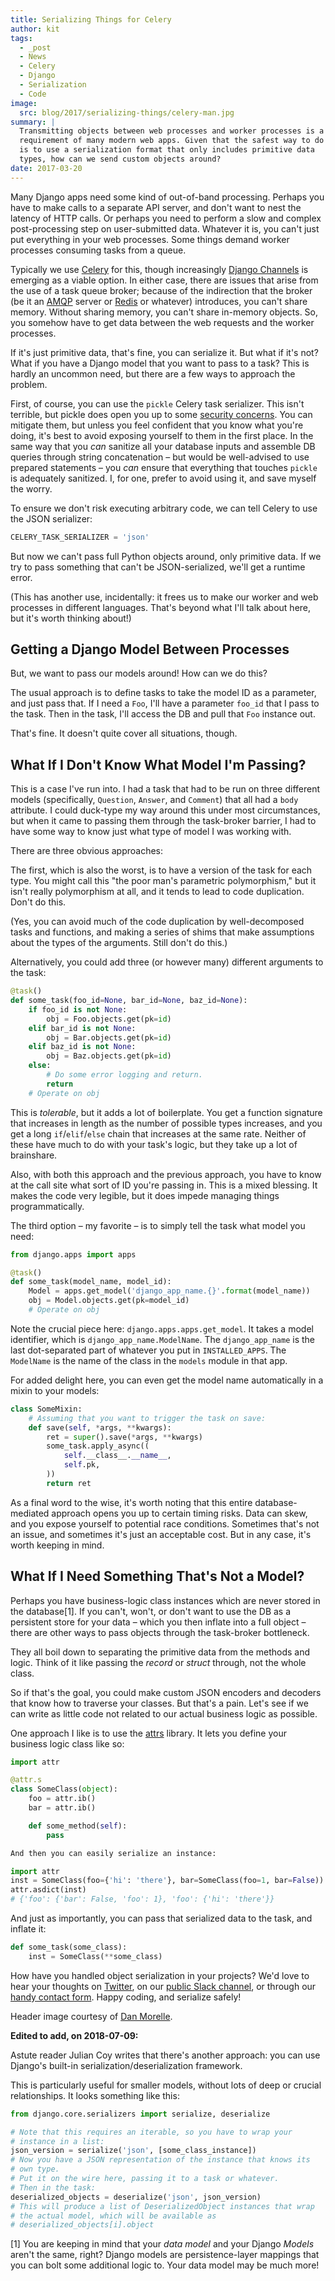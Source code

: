 ```yaml
---
title: Serializing Things for Celery
author: kit
tags:
  - _post
  - News
  - Celery
  - Django
  - Serialization
  - Code
image:
  src: blog/2017/serializing-things/celery-man.jpg
summary: |
  Transmitting objects between web processes and worker processes is a
  requirement of many modern web apps. Given that the safest way to do so
  is to use a serialization format that only includes primitive data
  types, how can we send custom objects around?
date: 2017-03-20
---
```


Many Django apps need some kind of out-of-band processing. Perhaps you
have to make calls to a separate API server, and don't want to nest the
latency of HTTP calls. Or perhaps you need to perform a slow and complex
post-processing step on user-submitted data. Whatever it is, you can't
just put everything in your web processes. Some things demand worker
processes consuming tasks from a queue.

Typically we use [Celery] for this, though increasingly [Django
Channels] is emerging as a viable option. In either case, there are
issues that arise from the use of a task queue broker; because of the
indirection that the broker (be it an [AMQP] server or [Redis] or
whatever) introduces, you can't share memory. Without sharing memory,
you can't share in-memory objects. So, you somehow have to get data
between the web requests and the worker processes.

If it's just primitive data, that's fine, you can serialize it. But what
if it's not? What if you have a Django model that you want to pass to a
task? This is hardly an uncommon need, but there are a few ways to
approach the problem.

First, of course, you can use the `pickle` Celery task serializer. This
isn't terrible, but pickle does open you up to some [security concerns].
You can mitigate them, but unless you feel confident that you know what
you're doing, it's best to avoid exposing yourself to them in the first
place. In the same way that you *can* sanitize all your database inputs
and assemble DB queries through string concatenation – but would be
well-advised to use prepared statements – you *can* ensure that
everything that touches `pickle` is adequately sanitized. I, for one,
prefer to avoid using it, and save myself the worry.

To ensure we don't risk executing arbitrary code, we can tell Celery to
use the JSON serializer:

```python
CELERY_TASK_SERIALIZER = 'json'
```

But now we can't pass full Python objects around, only primitive data.
If we try to pass something that can't be JSON-serialized, we'll get a
runtime error.

(This has another use, incidentally: it frees us to make our worker and
web processes in different languages. That's beyond what I'll talk about
here, but it's worth thinking about!)

[Celery]: http://docs.celeryproject.org/en/latest/index.html
[Django Channels]: https://channels.readthedocs.io/en/stable/
[AMQP]: https://www.rabbitmq.com/
[Redis]: https://redis.io/
[security concerns]: https://blog.nelhage.com/2011/03/exploiting-pickle/

## Getting a Django Model Between Processes

But, we want to pass our models around! How can we do this?

The usual approach is to define tasks to take the model ID as a
parameter, and just pass that. If I need a `Foo`, I'll have a parameter
`foo_id` that I pass to the task. Then in the task, I'll access the DB
and pull that `Foo` instance out.

That's fine. It doesn't quite cover all situations, though.

## What If I Don't Know What Model I'm Passing?

This is a case I've run into. I had a task that had to be run on three
different models (specifically, `Question`, `Answer`, and `Comment`)
that all had a `body` attribute. I could duck-type my way around this
under most circumstances, but when it came to passing them through the
task-broker barrier, I had to have some way to know just what type of
model I was working with.

There are three obvious approaches:

The first, which is also the worst, is to have a version of the task for
each type. You might call this "the poor man's parametric polymorphism,"
but it isn't really polymorphism at all, and it tends to lead to code
duplication. Don't do this.

(Yes, you can avoid much of the code duplication by well-decomposed
tasks and functions, and making a series of shims that make assumptions
about the types of the arguments. Still don't do this.)

Alternatively, you could add three (or however many) different arguments
to the task:

```python
@task()
def some_task(foo_id=None, bar_id=None, baz_id=None):
    if foo_id is not None:
        obj = Foo.objects.get(pk=id)
    elif bar_id is not None:
        obj = Bar.objects.get(pk=id)
    elif baz_id is not None:
        obj = Baz.objects.get(pk=id)
    else:
        # Do some error logging and return.
        return
    # Operate on obj
```

This is *tolerable*, but it adds a lot of boilerplate. You get a
function signature that increases in length as the number of possible
types increases, and you get a long `if`/`elif`/`else` chain that
increases at the same rate. Neither of these have much to do with your
task's logic, but they take up a lot of brainshare.

Also, with both this approach and the previous approach, you have to
know at the call site what sort of ID you're passing in. This is a mixed
blessing. It makes the code very legible, but it does impede managing
things programmatically.

The third option – my favorite – is to simply tell the task what model
you need:

```python
from django.apps import apps

@task()
def some_task(model_name, model_id):
    Model = apps.get_model('django_app_name.{}'.format(model_name))
    obj = Model.objects.get(pk=model_id)
    # Operate on obj
```

Note the crucial piece here: `django.apps.apps.get_model`. It takes a
model identifier, which is `django_app_name.ModelName`. The
`django_app_name` is the last dot-separated part of whatever you put in
`INSTALLED_APPS`. The `ModelName` is the name of the class in the
`models` module in that app.

For added delight here, you can even get the model name automatically in
a mixin to your models:

```python
class SomeMixin:
    # Assuming that you want to trigger the task on save:
    def save(self, *args, **kwargs):
        ret = super().save(*args, **kwargs)
        some_task.apply_async((
            self.__class__.__name__,
            self.pk,
        ))
        return ret
```

As a final word to the wise, it's worth noting that this entire
database-mediated approach opens you up to certain timing risks. Data
can skew, and you expose yourself to potential race conditions.
Sometimes that's not an issue, and sometimes it's just an acceptable
cost. But in any case, it's worth keeping in mind.

## What If I Need Something That's Not a Model?

Perhaps you have business-logic class instances which are never stored
in the database[1]. If you can't, won't, or don't want to use the DB as
a persistent store for your data – which you then inflate into a full
object – there are other ways to pass objects through the task-broker
bottleneck.

They all boil down to separating the primitive data from the methods and
logic. Think of it like passing the *record* or *struct* through, not
the whole class.

So if that's the goal, you could make custom JSON encoders and decoders
that know how to traverse your classes. But that's a pain. Let's see if
we can write as little code not related to our actual business logic as
possible.

One approach I like is to use the [attrs] library. It lets you define
your business logic class like so:

```python
import attr

@attr.s
class SomeClass(object):
    foo = attr.ib()
    bar = attr.ib()

    def some_method(self):
        pass

And then you can easily serialize an instance:

import attr
inst = SomeClass(foo={'hi': 'there'}, bar=SomeClass(foo=1, bar=False))
attr.asdict(inst)
# {'foo': {'bar': False, 'foo': 1}, 'foo': {'hi': 'there'}}
```

And just as importantly, you can pass that serialized data to the task,
and inflate it:

```python
def some_task(some_class):
    inst = SomeClass(**some_class)
```

How have you handled object serialization in your projects? We'd love to
hear your thoughts on [Twitter], on our [public Slack channel], or
through our [handy contact form]. Happy coding, and serialize safely!

Header image courtesy of [Dan Morelle].

**Edited to add, on 2018-07-09:**

Astute reader Julian Coy writes that there's another approach: you can
use Django's built-in serialization/deserialization framework.

This is particularly useful for smaller models, without lots of deep or
crucial relationships. It looks something like this:

```python
from django.core.serializers import serialize, deserialize

# Note that this requires an iterable, so you have to wrap your
# instance in a list:
json_version = serialize('json', [some_class_instance])
# Now you have a JSON representation of the instance that knows its
# own type.
# Put it on the wire here, passing it to a task or whatever.
# Then in the task:
deserialized_objects = deserialize('json', json_version)
# This will produce a list of DeserializedObject instances that wrap
# the actual model, which will be available as
# deserialized_objects[i].object
```

[1] You are keeping in mind that your *data model* and your Django
*Models* aren't the same, right? Django models are persistence-layer
mappings that you can bolt some additional logic to. Your data model may
be much more!

[attrs]: https://attrs.readthedocs.io/en/stable/
[Twitter]: https://twitter.com/oddbird
[public Slack channel]: http://friends.oddbird.net
[handy contact form]: /contact/
[Dan Morelle]: https://www.flickr.com/photos/doodledan/5623812207/in/photolist-9yXvrr-9W139J-rPYrZp-7BkxKT-aWPwCP-pkqpEu-8iimgZ-pkpuKF-pkqpm1-nvKV6q-4mVgtJ-pzSGYY-6qjB4E-pBVzNr-8JG1Ja-6qfuMn-pBTApN-bo34GB-pBUVaK-7NVtXW-5XJRQK-dM3hhG-aWPxoT-dQD6zK-pBURD6-pBVjRH-9VXd56-5x1PMy-7NVt7U-5qMsjU-pkqPdu-pkqWKT-4vkwsh-8WvmVA-3NBhJG-pkqCzq-pBD7rv-aWPvP4-pBUNx6-dLWDRk-7NRvR6-aWPuQB-7jnkHb-8oZuCB-DPKaV-pkqtML-pdG1Hz-6qfsrZ-pBCy9e-8Zhx4A
